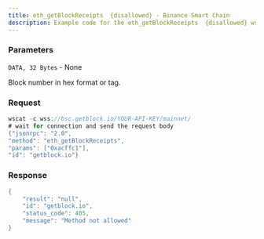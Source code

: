 ```yaml
---
title: eth_getBlockReceipts  {disallowed} - Binance Smart Chain
description: Example code for the eth_getBlockReceipts  {disallowed} ws method. Сomplete guide on how to use eth_getBlockReceipts  {disallowed} ws in GetBlock.io Web3 documentation.
---
```


### Parameters


`DATA, 32 Bytes` - None

Block number in hex format or tag.

### Request

``` java
wscat -c wss://bsc.getblock.io/YOUR-API-KEY/mainnet/ 
# wait for connection and send the request body 
{"jsonrpc": "2.0",
"method": "eth_getBlockReceipts",
"params": ["0xacffc1"],
"id": "getblock.io"}
```

###  Response

``` java
{
    "result": "null",
    "id": "getblock.io",
    "status_code": 405,
    "message": "Method not allowed"
}
```

